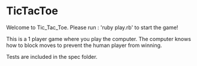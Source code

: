 # TicTacToe

Welcome to Tic_Tac_Toe.
Please run : 'ruby play.rb' to start the game!


This is a 1 player game where you play the computer.
The computer knows how to block moves to prevent the human player from winning.

Tests are included in the spec folder.



